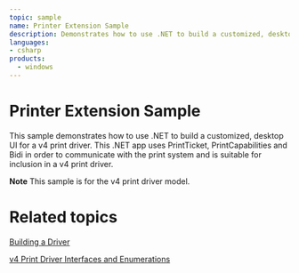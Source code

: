 ```yaml
---
topic: sample
name: Printer Extension Sample
description: Demonstrates how to use .NET to build a customized, desktop UI for a v4 print driver.
languages:
- csharp
products:
  - windows
---
```


<!---
    name: Printer Extension Sample
    platform: Application
    language: cs
    category: Print
    description: Demonstrates how to use .NET to build a customized, desktop UI for a v4 print driver.
    samplefwlink: http://go.microsoft.com/fwlink/p/?LinkId=617945
--->

# Printer Extension Sample

This sample demonstrates how to use .NET to build a customized, desktop UI for a v4 print driver. This .NET app uses PrintTicket, PrintCapabilities and Bidi in order to communicate with the print system and is suitable for inclusion in a v4 print driver.

**Note** This sample is for the v4 print driver model.

# Related topics

[Building a Driver](http://msdn.microsoft.com/en-us/library/windows/hardware/ff554644)

[v4 Print Driver Interfaces and Enumerations](http://msdn.microsoft.com/en-us/library/hh464103(v=vs.85).aspx)
